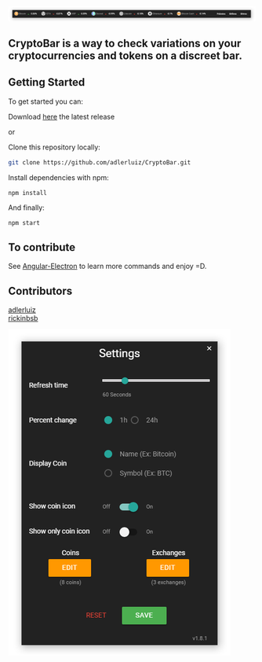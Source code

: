 ![Pic1](src/assets/product/cryptobar.png)

## CryptoBar is a way to check variations on your cryptocurrencies and tokens on a discreet bar.


## Getting Started

To get started you can:

Download [here](https://github.com/adlerluiz/CryptoBar/releases) the latest release

or

Clone this repository locally:

``` bash
git clone https://github.com/adlerluiz/CryptoBar.git
```

Install dependencies with npm:

``` bash
npm install
```

And finally:

```
npm start  
```

## To contribute

See [Angular-Electron](https://github.com/maximegris/angular-electron) to learn more commands and enjoy =D.

## Contributors
[adlerluiz](https://github.com/adlerluiz)
<br />
[rickinbsb](https://github.com/rickinbsb)


![Pic1](src/assets/product/cryptobar_settings.png)